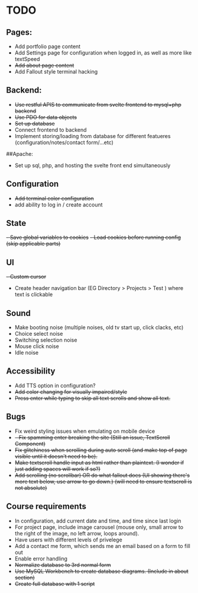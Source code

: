 # TODO

## Pages:
- Add portfolio page content
- Add Settings page for configuration when logged in, as well as more like textSpeed
- ~~Add about page content~~
- Add Fallout style terminal hacking

## Backend:
- ~~Use restful APIS to communicate from svelte frontend to mysql+php backend~~
- ~~Use PDO for data objects~~
- ~~Set up database~~
- Connect frontend to backend
- Implement storing/loading from database for different featueres (configuration/notes/contact form/...etc)

##Apache:
- Set up sql, php, and hosting the svelte front end simultaneously
  
## Configuration
- ~~Add terminal color configuration~~
- add ability to log in / create account

## State
~~- Save global variables to cookies~~
~~- Load cookies before running config (skip applicable parts)~~

## UI
~~- Custom cursor~~
- Create header navigation bar (EG Directory > Projects > Test ) where text is clickable

## Sound
- Make booting noise (multiple noises, old tv start up, click clacks, etc)
- Choice select noise
- Switching selection noise
- Mouse click noise
- Idle noise

## Accessibility
- Add TTS option in configuration?
- ~~Add color changing for visually impaired/style~~
- ~~Press enter while typing to skip all text scrolls and show all text.~~

## Bugs
- Fix weird styling issues when emulating on mobile device
- ~~- Fix spamming enter breaking the site (Still an issue, TextScroll Component)~~
- ~~Fix glitchiness when scrolling during auto scroll (and make top of page visible until it doesn't need to be).~~
- ~~Make textscroll handle input as html rather than plaintext. (I wonder if just adding spaces will work if so?)~~
- ~~Add scrolling (no scrollbar) OR do what fallout does (UI showing there's more text below, use arrow to go down.) (will need to ensure textscroll is not absolute)~~


## Course requirements
- In configuration, add current date and time, and time since last login
- For project page, include image carousel (mouse only, small arrow to the right of the image, no left arrow, loops around).
- Have users with different levels of privelege
- Add a contact me form, which sends me an email based on a form to fill out
- Enable error handling
- ~~Normalize database to 3rd normal form~~
- ~~Use MySQL Workbench to create database diagrams. (Include in about section)~~
- ~~Create full database with 1 script~~
